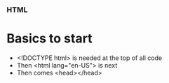 ### HTML

# Basics to start

- \<!DOCTYPE html> is needed at the top of all code
- Then \<html lang="en-US"> is next
- Then comes \<head><\/head>
